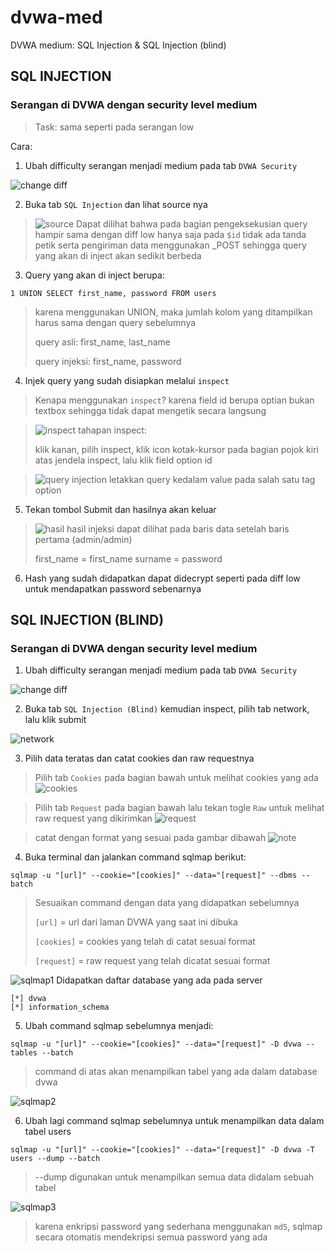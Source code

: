 # dvwa-med
DVWA medium: SQL Injection & SQL Injection (blind)

## SQL INJECTION

### Serangan di DVWA dengan security level medium

> Task: sama seperti pada serangan low

Cara:
1. Ubah difficulty serangan menjadi medium pada tab `DVWA Security`

![change diff](src/difficulty.png)

2. Buka tab `SQL Injection` dan lihat source nya
>![source](src/source.png)
>Dapat dilihat bahwa pada bagian pengeksekusian query hampir sama dengan diff low hanya saja pada `$id` tidak ada tanda petik serta pengiriman data menggunakan _POST sehingga query yang akan di inject akan sedikit berbeda

3. Query yang akan di inject berupa:

```
1 UNION SELECT first_name, password FROM users
```
>karena menggunakan UNION, maka jumlah kolom yang ditampilkan harus sama dengan query sebelumnya
>
>query asli: first_name, last_name
>
>query injeksi: first_name, password

4. Injek query yang sudah disiapkan melalui `inspect`
>Kenapa menggunakan `inspect`? karena field id berupa optian bukan textbox sehingga tidak dapat mengetik secara langsung

>![inspect](src/inspect.png)
>tahapan inspect:
>
>klik kanan, pilih inspect, klik icon kotak-kursor pada bagian pojok kiri atas jendela inspect, lalu klik field option id

>![query injection](src/injection.png)
>letakkan query kedalam value pada salah satu tag option

5. Tekan tombol Submit dan hasilnya akan keluar

>![hasil](src/hasil.png)
>hasil injeksi dapat dilihat pada baris data setelah baris pertama (admin/admin)
>
>first_name = first_name
>surname = password

6. Hash yang sudah didapatkan dapat didecrypt seperti pada diff low untuk mendapatkan password sebenarnya

## SQL INJECTION (BLIND)

### Serangan di DVWA dengan security level medium
1. Ubah difficulty serangan menjadi medium pada tab `DVWA Security`

![change diff](src/blind_diff.png)

2. Buka tab `SQL Injection (Blind)` kemudian inspect, pilih tab network, lalu klik submit

![network](src/blind_network.png)

3. Pilih data teratas dan catat cookies dan raw requestnya
>Pilih tab `Cookies` pada bagian bawah untuk melihat cookies yang ada
>![cookies](src/blind_cookies.png)

>Pilih tab `Request` pada bagian bawah lalu tekan togle `Raw` untuk melihat raw request yang dikirimkan
>![request](src/blind_request.png)

>catat dengan format yang sesuai pada gambar dibawah
>![note](src/blind_note.png)

4. Buka terminal dan jalankan command sqlmap berikut:
```
sqlmap -u "[url]" --cookie="[cookies]" --data="[request]" --dbms --batch
```
>Sesuaikan command dengan data yang didapatkan sebelumnya
>
>`[url]` = url dari laman DVWA yang saat ini dibuka 
>
>`[cookies]` = cookies yang telah di catat sesuai format
>
>`[request]` = raw request yang telah dicatat sesuai format 

![sqlmap1](src/blind_sqlmap1.png)
Didapatkan daftar database yang ada pada server
```
[*] dvwa
[*] information_schema
```

5. Ubah command sqlmap sebelumnya menjadi:
```
sqlmap -u "[url]" --cookie="[cookies]" --data="[request]" -D dvwa --tables --batch
```
>command di atas akan menampilkan tabel yang ada dalam database dvwa

![sqlmap2](src/blind_sqlmap2.png)

6. Ubah lagi command sqlmap sebelumnya untuk menampilkan data dalam tabel users
```
sqlmap -u "[url]" --cookie="[cookies]" --data="[request]" -D dvwa -T users --dump --batch
```
>--dump digunakan untuk menampilkan semua data didalam sebuah tabel

![sqlmap3](src/blind_sqlmap3.png)
>karena enkripsi password yang sederhana menggunakan `md5`, sqlmap secara otomatis mendekripsi semua password yang ada